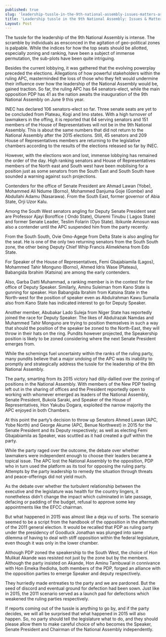 ```yaml
---
published: true
slug: 'leadership-tussle-in-the-9th-national-assembly-issues-matters-arising! '
title: 'Leadership tussle in the 9th National Assembly: Issues & Matters Arising! '
Layout: Post
---
```

The tussle for the leadership of the 9th National Assembly is intense. The scramble by individuals as ensconced in the agitation of geo-political zones is palpable. While the indices for how the top seats should be allotted, especially zoning and ranking, have been a subject of immense permutation, the sub-plots have been quite intriguing.

Besides the current lobbying, it was gathered that the evolving powerplay preceded the elections. Allegations of how powerful stakeholders within the ruling APC, masterminded the loss of those who they felt would undermine their influence over how the leadership of the National Assembly would be, gained traction.
So far, the ruling APC has 64 senators-elect, while the main opposition PDP has 41 as the nation awaits the inauguration of the 9th National Assembly on June 9 this year.

INEC has declared 106 senators-elect so far. Three senate seats are yet to be concluded from Plateau, Kogi and Imo states. With a high turnover of lawmakers in the offing, it is reported that 64 serving senators and 151 members of the House of Representatives will not be in the 9th National Assembly. This is about the same numbers that did not return to the National Assembly after the 2015 elections. Still, 45 senators and 209 House of Representatives members are returning to the legislative chambers according to the results of the elections released so far by INEC.

However, with the elections won and lost, immense lobbying has remained the order of the day. High ranking senators and House of Representatives members of the North east and South west have been mobilising for a position just as some senators from the South East and South South have sounded a warning against such projections.

Contenders for the office of Senate President are Ahmad Lawan (Yobe), Mohammed Ali Ndume (Borno), Mohammed Danjuma Goje (Gombe) and Abdullahi Adamu (Nasarawa). From the South East, former governor of Abia State, Orji Uzor Kalu.

Among the South West senators angling for Deputy Senate President seat are Professor Ajayi Boroffice ( Ondo State), Oluremi Tinubu ( Lagos State) and former Senate Leader, Teslim Folarin (Oyo State). Ibikunle Amosun was also a contender until the APC suspended him from the party recently.

From the South South, Ovie Omo-Agege from Delta State is also angling for the seat. He is one of the only two returning senators from the South South zone, the other being Deputy Chief Whip Francis Alimekhena from Edo State.

For Speaker of the House of Representatives, Femi Gbajabiamila (Lagos), Mohammed Tahir Monguno (Borno), Ahmed Idris Wase (Plateau), Babangida Ibrahim (Katsina) are among the early contenders.

Also, Garba Datti Muhammad, a ranking member is in the contest for the office of Deputy Speaker. Similarly, Aminu Suleiman from Kano State is gunning for speaker. Hon Babangida Ibrahim from Katsina State in the North-west for the position of speaker even as Abdulrahman Kawu Sumaila also from Kano State has indicated interest to go for Deputy Speaker.

Another member, Abubakar Lado Suleja from Niger State has reportedly joined the race for Deputy Speaker. The likes of Abdulrazak Namdas and Muhammed Tahir Monguno are trying to position themselves in such a way that should the position of the speaker be zoned to the North-East, they will throw in their hats on the ring.
Pundits however projected, the Speakership position is likely to be zoned considering where the next Senate President emerges from.

While the schemings fuel uncertainty within the ranks of the ruling party, many pundits believe that a major undoing of the APC was its inability to promptly and strategically address the tussle for the leadership of the 8th National Assembly.

The party, smarting from its 2015 victory had dilly-dallied over the zoning of positions in the National Assembly. With members of the New PDP feeling left out in the sharing of offices and the President reportedly open to working with whomever emerged as leaders of the National Assembly, Senate President, Bukola Saraki, and Speaker of the House of Representatives, Hon Yakubu Dogara, exploited the narrow majority the APC enjoyed in both Chambers.

At this point the party’s decision to throw up Senators Ahmed Lawan (APC, Yobe North) and George Akume (APC, Benue Northwest) in 2015 for the Senate President and its Deputy respectively; as well as electing Femi Gbajabiamila as Speaker, was scuttled as it had created a gulf within the party.

While the party raged over the outcome, the debate over whether lawmakers were independent enough to choose their leaders became a topical issue. The APC lost the National Assembly to the opposition, PDP who in turn used the platform as its tool for opposing the ruling party. Attempts by the party leadership to remedy the situation through threats and peace-offerings did not yield much.

As the debate over whether the turbulent relationship between the executive and the legislature was health for the country lingers, it nonetheless didn’t change the impact which culminated in late passage, defacing or padding of the budget, refusal to approve some key appointments like the EFCC chairman.

But what happened in 2015 was almost like a deja vu of sorts. The scenario seemed to be a script from the handbook of the opposition in the aftermath of the 2011 general election. It would be recalled that PDP as ruling party under the presidency of Goodluck Jonathan was plunged into same dilemma of having to deal with stiff opposition within the federal legislature, even though it was only in the lower chamber.

Although PDP zoned the speakership to the South West, the choice of Hon Mulikat Akande was resisted not just by the zone but by the members. Although the party insisted on Akande, Hon Aminu Tambuwal in connivance with Hon Emeka Ihedioha, both members of the PDP, forged an alliance with the opposition parties to emerge Speaker and deputy respectively.

They hurriedly made entreaties to the party and we are pardoned. But the seed of discord and eventual ground for defection had been sown. Just like in 2015, the 2011 scenario served as a launch pad for defections which weakened the ruling parties respectively.

If reports coming out of the tussle is anything to go by, and if the party decides, we will all be surprised that what happened in 2015 will also happen. So, no party should tell the legislature what to do, and they should please allow them to make careful choice of who becomes the Speaker, Senate President and Chairman of the National Assembly independently.

